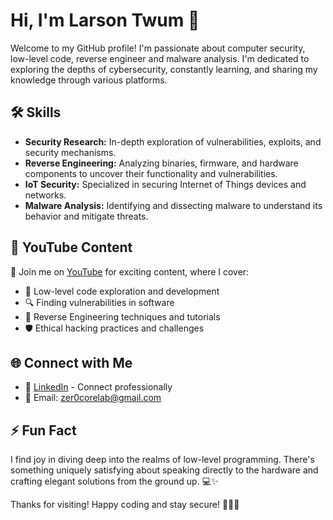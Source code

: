 # Hi, I'm Larson Twum 👋

Welcome to my GitHub profile! I'm passionate about computer security, low-level code, reverse engineer  and malware analysis.
I'm dedicated to exploring the depths of cybersecurity, constantly learning, and sharing my knowledge through various platforms.

## 🛠️ Skills

- **Security Research:** In-depth exploration of vulnerabilities, exploits, and security mechanisms.
- **Reverse Engineering:** Analyzing binaries, firmware, and hardware components to uncover their functionality and vulnerabilities.
- **IoT Security:** Specialized in securing Internet of Things devices and networks.
- **Malware Analysis:** Identifying and dissecting malware to understand its behavior and mitigate threats.

## 🎥 YouTube Content

🚀 Join me on [YouTube](https://www.youtube.com/@Zer0core-Lab) for exciting content, where I cover:

- 🏹 Low-level code exploration and development
- 🔍 Finding vulnerabilities in software
- 🔄 Reverse Engineering techniques and tutorials
- 🛡️ Ethical hacking practices and challenges

## 🌐 Connect with Me


- 💼 [LinkedIn](https://www.linkedin.com/in/zer0larson/) - Connect professionally
- 📧 Email: zer0corelab@gmail.com

## ⚡ Fun Fact

I find joy in diving deep into the realms of low-level programming. 
There's something uniquely satisfying about speaking directly to the hardware and crafting elegant solutions from the ground up. 💻✨


Thanks for visiting! Happy coding and stay secure! 👨‍💻🔐
